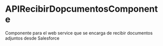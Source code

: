 # APIRecibirDopcumentosComponente
 Componente para el web service que se encarga de recibir documentos adjuntos desde Salesforce
